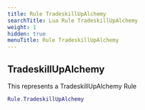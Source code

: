 ```yaml
---
title: Rule TradeskillUpAlchemy
searchTitle: Lua Rule TradeskillUpAlchemy
weight: 1
hidden: true
menuTitle: Rule TradeskillUpAlchemy
---
```

## TradeskillUpAlchemy

This represents a TradeskillUpAlchemy Rule
```lua
Rule.TradeskillUpAlchemy
```